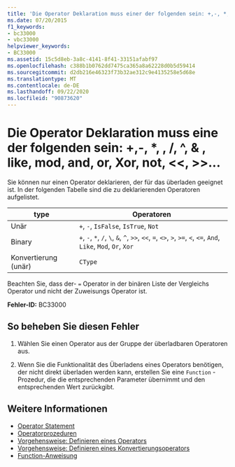 ```yaml
---
title: 'Die Operator Deklaration muss einer der folgenden sein: +,-, *,-,-, ^, &amp; , like, mod, and, or, Xor, not,  <<,  >>, =,  <>, <, <=, >, >=, CType, IsTrue, IsFalse'
ms.date: 07/20/2015
f1_keywords:
- bc33000
- vbc33000
helpviewer_keywords:
- BC33000
ms.assetid: 15c5d8eb-3a8c-4141-8f41-33151afabf97
ms.openlocfilehash: c388b1b0762dd7475ca365a8a62228d0b5d59414
ms.sourcegitcommit: d2db216e46323f73b32ae312c9e4135258e5d68e
ms.translationtype: MT
ms.contentlocale: de-DE
ms.lasthandoff: 09/22/2020
ms.locfileid: "90873620"
---
```

# <a name="operator-declaration-must-be-one-of----amp-like-mod-and-or-xor-not--"></a>Die Operator Deklaration muss eine der folgenden sein: +,-, *, \, /, ^, &amp; , like, mod, and, or, Xor, not, \<\<, >>...

Sie können nur einen Operator deklarieren, der für das überladen geeignet ist. In der folgenden Tabelle sind die zu deklarierenden Operatoren aufgelistet.  
  
|type|Operatoren|  
|----------|---------------|  
|Unär|`+`, `-`, `IsFalse`, `IsTrue`, `Not`|  
|Binary|`+`, `-`, `*`, `/`, `\`, `&`, `^`, `>>`, `<<`, `=`, `<>`, `>`, `>=`, `<`, `<=`, `And`, `Like`, `Mod`, `Or`, `Xor`|  
|Konvertierung (unär)|`CType`|  
  
 Beachten Sie, dass der- `=` Operator in der binären Liste der Vergleichs Operator und nicht der Zuweisungs Operator ist.  
  
 **Fehler-ID:** BC33000  
  
## <a name="to-correct-this-error"></a>So beheben Sie diesen Fehler  
  
1. Wählen Sie einen Operator aus der Gruppe der überladbaren Operatoren aus.  
  
2. Wenn Sie die Funktionalität des Überladens eines Operators benötigen, der nicht direkt überladen werden kann, erstellen Sie eine `Function` -Prozedur, die die entsprechenden Parameter übernimmt und den entsprechenden Wert zurückgibt.  
  
## <a name="see-also"></a>Weitere Informationen

- [Operator Statement](../statements/operator-statement.md)
- [Operatorprozeduren](../../programming-guide/language-features/procedures/operator-procedures.md)
- [Vorgehensweise: Definieren eines Operators](../../programming-guide/language-features/procedures/how-to-define-an-operator.md)
- [Vorgehensweise: Definieren eines Konvertierungsoperators](../../programming-guide/language-features/procedures/how-to-define-a-conversion-operator.md)
- [Function-Anweisung](../statements/function-statement.md)
